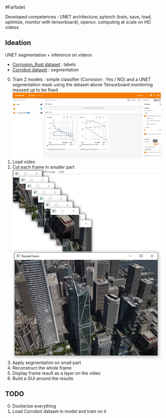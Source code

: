 #Farfadet

Developed competences : UNET architecture, pytorch (train, save, load, optimize, monitor with tensorboard), opencv, computing at scale on HD videos

## Ideation
UNET segmentation + inference on videos

- [Corrosion_Rust dataset](https://huggingface.co/datasets/BinKhoaLe1812/Corrosion_Rust) : labels
- [Corrobot dataset](https://universe.roboflow.com/corrosionbot619/corrobot/dataset/2) : segmentation

0. Train 2 models : simple classifier (Corrosion : Yes / NO) and a UNET segmentation mask using the dataset above
Tensorboard monitoring messed up to be fixed
![alt text](image-1.png)
1. Load video
2. Cut each frame in smaller part
![alt text](image.png)
3. Apply segmentation on small part
4. Reconstruct the whole frame
5. Display frame result as a layer on the video
6. Build a GUI around the results

## TODO

0. Dockerize everything
1. Load Corrobot dataset in model and train on it
